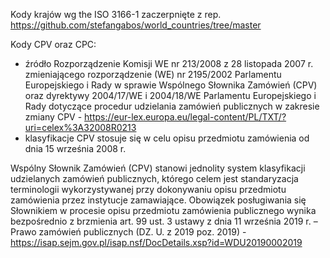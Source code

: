 Kody krajów wg the ISO 3166-1 zaczerpnięte z rep. https://github.com/stefangabos/world_countries/tree/master

Kody CPV oraz CPC:
- źródło Rozporządzenie Komisji WE nr 213/2008 z 28 listopada 2007 r. zmieniającego rozporządzenie (WE) nr 2195/2002 Parlamentu Europejskiego i Rady w sprawie Wspólnego Słownika Zamówień (CPV) oraz dyrektywy 2004/17/WE i 2004/18/WE Parlamentu Europejskiego i Rady dotyczące procedur udzielania zamówień publicznych w zakresie zmiany CPV - https://eur-lex.europa.eu/legal-content/PL/TXT/?uri=celex%3A32008R0213
- klasyfikacje CPV stosuje się w celu opisu przedmiotu zamówienia od dnia 15 września 2008 r.

Wspólny Słownik Zamówień (CPV) stanowi jednolity system klasyfikacji udzielanych zamówień publicznych, którego celem jest standaryzacja terminologii wykorzystywanej przy dokonywaniu opisu przedmiotu zamówienia przez instytucje zamawiające. Obowiązek posługiwania się Słownikiem w procesie opisu przedmiotu zamówienia publicznego wynika bezpośrednio z brzmienia art. 99 ust. 3 ustawy z dnia 11 września 2019 r. – Prawo zamówień publicznych (DZ. U. z 2019 poz. 2019) - https://isap.sejm.gov.pl/isap.nsf/DocDetails.xsp?id=WDU20190002019

